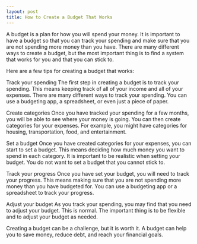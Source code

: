 ```yaml
---
layout: post
title: How to Create a Budget That Works
---
```


A budget is a plan for how you will spend your money. It is important to have a budget so that you can track your spending and make sure that you are not spending more money than you have. There are many different ways to create a budget, but the most important thing is to find a system that works for you and that you can stick to.

Here are a few tips for creating a budget that works:

Track your spending
The first step in creating a budget is to track your spending. This means keeping track of all of your income and all of your expenses. There are many different ways to track your spending. You can use a budgeting app, a spreadsheet, or even just a piece of paper.

Create categories
Once you have tracked your spending for a few months, you will be able to see where your money is going. You can then create categories for your expenses. For example, you might have categories for housing, transportation, food, and entertainment.

Set a budget
Once you have created categories for your expenses, you can start to set a budget. This means deciding how much money you want to spend in each category. It is important to be realistic when setting your budget. You do not want to set a budget that you cannot stick to.

Track your progress
Once you have set your budget, you will need to track your progress. This means making sure that you are not spending more money than you have budgeted for. You can use a budgeting app or a spreadsheet to track your progress.

Adjust your budget
As you track your spending, you may find that you need to adjust your budget. This is normal. The important thing is to be flexible and to adjust your budget as needed.

Creating a budget can be a challenge, but it is worth it. A budget can help you to save money, reduce debt, and reach your financial goals.